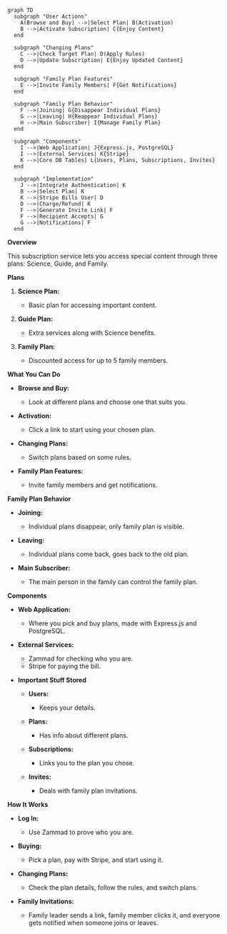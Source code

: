 ```mermaid
graph TD
  subgraph "User Actions"
    A(Browse and Buy) -->|Select Plan| B(Activation)
    B -->|Activate Subscription| C{Enjoy Content}
  end

  subgraph "Changing Plans"
    C -->|Check Target Plan| D(Apply Rules)
    D -->|Update Subscription| E{Enjoy Updated Content}
  end

  subgraph "Family Plan Features"
    E -->|Invite Family Members| F{Get Notifications}
  end

  subgraph "Family Plan Behavior"
    F -->|Joining| G{Disappear Individual Plans}
    G -->|Leaving| H{Reappear Individual Plans}
    H -->|Main Subscriber| I{Manage Family Plan}
  end

  subgraph "Components"
    I -->|Web Application| J{Express.js, PostgreSQL}
    I -->|External Services| K{Stripe}
    K -->|Core DB Tables| L{Users, Plans, Subscriptions, Invites}
  end

  subgraph "Implementation"
    J -->|Integrate Authentication| K
    B -->|Select Plan| K
    K -->|Stripe Bills User| D
    D -->|Charge/Refund| K
    F -->|Generate Invite Link| F
    F -->|Recipient Accepts| G
    G -->|Notifications| F
  end
```



**Overview**

This subscription service lets you access special content through three plans: Science, Guide, and Family.

**Plans**

1. **Science Plan:**
    
    * Basic plan for accessing important content.
2. **Guide Plan:**
    
    * Extra services along with Science benefits.
3. **Family Plan:**
    
    * Discounted access for up to 5 family members.

**What You Can Do**

* **Browse and Buy:**
    
    * Look at different plans and choose one that suits you.
* **Activation:**
    
    * Click a link to start using your chosen plan.
* **Changing Plans:**
    
    * Switch plans based on some rules.
* **Family Plan Features:**
    
    * Invite family members and get notifications.

**Family Plan Behavior**

* **Joining:**
    
    * Individual plans disappear, only family plan is visible.
* **Leaving:**
    
    * Individual plans come back, goes back to the old plan.
* **Main Subscriber:**
    
    * The main person in the family can control the family plan.

**Components**

* **Web Application:**
    
    * Where you pick and buy plans, made with Express.js and PostgreSQL.
* **External Services:**
    
    * Zammad for checking who you are.
    * Stripe for paying the bill.
* **Important Stuff Stored**
    
    * **Users:**
        
        * Keeps your details.
    * **Plans:**
        
        * Has info about different plans.
    * **Subscriptions:**
        
        * Links you to the plan you chose.
    * **Invites:**
        
        * Deals with family plan invitations.

**How It Works**

* **Log In:**
    
    * Use Zammad to prove who you are.
* **Buying:**
    
    * Pick a plan, pay with Stripe, and start using it.
* **Changing Plans:**
    
    * Check the plan details, follow the rules, and switch plans.
* **Family Invitations:**
    
    * Family leader sends a link, family member clicks it, and everyone gets notified when someone joins or leaves.
